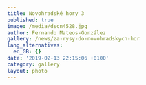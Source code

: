 ```yaml
---
title: Novohradské hory 3
published: true
image: /media/dscn4528.jpg
author: Fernando Mateos-González
gallery: /news/za-rysy-do-novohradskych-hor
lang_alternatives:
  en_GB: {}
date: '2019-02-13 22:15:06 +0100'
category: gallery
layout: photo
---
```


